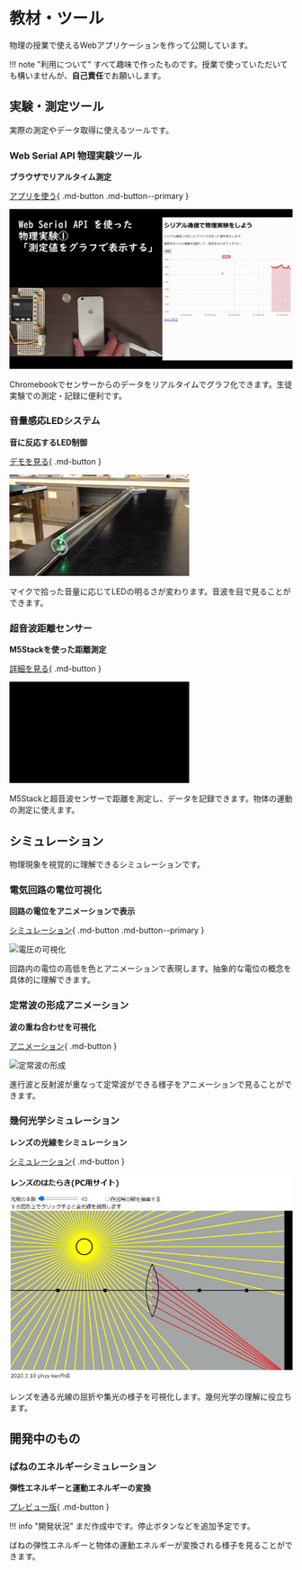 # 教材・ツール

物理の授業で使えるWebアプリケーションを作って公開しています。

!!! note "利用について"
    すべて趣味で作ったものです。授業で使っていただいても構いませんが、**自己責任**でお願いします。

## 実験・測定ツール

実際の測定やデータ取得に使えるツールです。

### Web Serial API 物理実験ツール

**ブラウザでリアルタイム測定**

[アプリを使う](https://phys-ken.github.io/webserial_app){ .md-button .md-button--primary }

![データ取得の様子](../fig/graph.gif)

Chromebookでセンサーからのデータをリアルタイムでグラフ化できます。生徒実験での測定・記録に便利です。

### 音量感応LEDシステム

**音に反応するLED制御**

[デモを見る](https://phys-ken.github.io/volume_led2/README.html){ .md-button }

![音量で変化するLED](../fig/resAnime.gif)

マイクで拾った音量に応じてLEDの明るさが変わります。音波を目で見ることができます。

### 超音波距離センサー

**M5Stackを使った距離測定**

[詳細を見る](https://github.com/phys-ken/M5Stack_SonicDist){ .md-button }

![距離測定の様子](../fig/processing.gif)

M5Stackと超音波センサーで距離を測定し、データを記録できます。物体の運動の測定に使えます。

## シミュレーション

物理現象を視覚的に理解できるシミュレーションです。

### 電気回路の電位可視化

**回路の電位をアニメーションで表示**

[シミュレーション](https://phys-ken.github.io/Circuit_App/){ .md-button .md-button--primary }

![電圧の可視化](https://phys-ken.github.io/Circuit_App/fig/Cir.gif)

回路内の電位の高低を色とアニメーションで表現します。抽象的な電位の概念を具体的に理解できます。

### 定常波の形成アニメーション

**波の重ね合わせを可視化**

[アニメーション](https://phys-ken.github.io/Resonance_Mov/Slide.html){ .md-button }

![定常波の形成](https://phys-ken.github.io/Resonance_Mov/export/string/out5.gif)

進行波と反射波が重なって定常波ができる様子をアニメーションで見ることができます。

### 幾何光学シミュレーション

**レンズの光線をシミュレーション**

[シミュレーション](https://phys-ken.github.io/Optics/README.html){ .md-button }

![光学シミュレーション](../fig/lens.JPG)

レンズを通る光線の屈折や集光の様子を可視化します。幾何光学の理解に役立ちます。

## 開発中のもの

### ばねのエネルギーシミュレーション

**弾性エネルギーと運動エネルギーの変換**

[プレビュー版](https://phys-ken.github.io/spring_energy_system/){ .md-button }

!!! info "開発状況"
    まだ作成中です。停止ボタンなどを追加予定です。

ばねの弾性エネルギーと物体の運動エネルギーが変換される様子を見ることができます。
